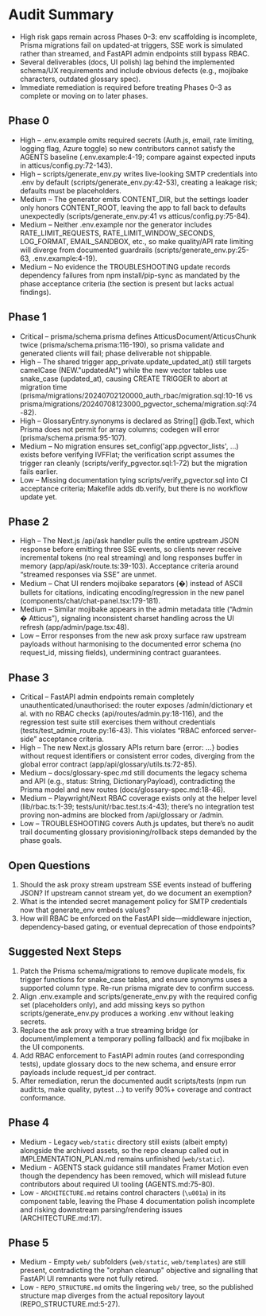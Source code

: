 # Audit Summary

- High risk gaps remain across Phases 0–3: env scaffolding is incomplete, Prisma migrations fail on updated-at triggers, SSE work is simulated rather than streamed, and FastAPI admin endpoints still bypass RBAC.
- Several deliverables (docs, UI polish) lag behind the implemented schema/UX requirements and include obvious defects (e.g., mojibake characters, outdated glossary spec).
- Immediate remediation is required before treating Phases 0–3 as complete or moving on to later phases.

## Phase 0

- High – .env.example omits required secrets (Auth.js, email, rate limiting, logging flag, Azure toggle) so new contributors cannot satisfy the AGENTS baseline (.env.example:4-19; compare against expected inputs in atticus/config.py:72-143).
- High – scripts/generate_env.py writes live-looking SMTP credentials into .env by default (scripts/generate_env.py:42-53), creating a leakage risk; defaults must be placeholders.
- Medium – The generator emits CONTENT_DIR, but the settings loader only honors CONTENT_ROOT, leaving the app to fall back to defaults unexpectedly (scripts/generate_env.py:41 vs atticus/config.py:75-84).
- Medium – Neither .env.example nor the generator includes RATE_LIMIT_REQUESTS, RATE_LIMIT_WINDOW_SECONDS, LOG_FORMAT, EMAIL_SANDBOX, etc., so make quality/API rate limiting will diverge from documented guardrails (scripts/generate_env.py:25-63, .env.example:4-19).
- Medium – No evidence the TROUBLESHOOTING update records dependency failures from npm install/pip-sync as mandated by the phase acceptance criteria (the section is present but lacks actual findings).

## Phase 1

- Critical – prisma/schema.prisma defines AtticusDocument/AtticusChunk twice (prisma/schema.prisma:116-190), so prisma validate and generated clients will fail; phase deliverable not shippable.
- High – The shared trigger app_private.update_updated_at() still targets camelCase (NEW."updatedAt") while the new vector tables use snake_case (updated_at), causing CREATE TRIGGER to abort at migration time (prisma/migrations/20240702120000_auth_rbac/migration.sql:10-16 vs prisma/migrations/20240708123000_pgvector_schema/migration.sql:74-82).
- High – GlossaryEntry.synonyms is declared as String[] @db.Text, which Prisma does not permit for array columns; codegen will error (prisma/schema.prisma:95-107).
- Medium – No migration ensures set_config('app.pgvector_lists', …) exists before verifying IVFFlat; the verification script assumes the trigger ran cleanly (scripts/verify_pgvector.sql:1-72) but the migration fails earlier.
- Low – Missing documentation tying scripts/verify_pgvector.sql into CI acceptance criteria; Makefile adds db.verify, but there is no workflow update yet.

## Phase 2

- High – The Next.js /api/ask handler pulls the entire upstream JSON response before emitting three SSE events, so clients never receive incremental tokens (no real streaming) and long responses buffer in memory (app/api/ask/route.ts:39-103). Acceptance criteria around “streamed responses via SSE” are unmet.
- Medium – Chat UI renders mojibake separators (�) instead of ASCII bullets for citations, indicating encoding/regression in the new panel (components/chat/chat-panel.tsx:179-181).
- Medium – Similar mojibake appears in the admin metadata title (“Admin � Atticus”), signaling inconsistent charset handling across the UI refresh (app/admin/page.tsx:48).
- Low – Error responses from the new ask proxy surface raw upstream payloads without harmonising to the documented error schema (no request_id, missing fields), undermining contract guarantees.

## Phase 3

- Critical – FastAPI admin endpoints remain completely unauthenticated/unauthorised: the router exposes /admin/dictionary et al. with no RBAC checks (api/routes/admin.py:18-116), and the regression test suite still exercises them without credentials (tests/test_admin_route.py:16-43). This violates “RBAC enforced server-side” acceptance criteria.
- High – The new Next.js glossary APIs return bare {error: ...} bodies without request identifiers or consistent error codes, diverging from the global error contract (app/api/glossary/utils.ts:72-85).
- Medium – docs/glossary-spec.md still documents the legacy schema and API (e.g., status: String, DictionaryPayload), contradicting the Prisma model and new routes (docs/glossary-spec.md:18-46).
- Medium – Playwright/Next RBAC coverage exists only at the helper level (lib/rbac.ts:1-39; tests/unit/rbac.test.ts:4-43); there’s no integration test proving non-admins are blocked from /api/glossary or /admin.
- Low – TROUBLESHOOTING covers Auth.js updates, but there’s no audit trail documenting glossary provisioning/rollback steps demanded by the phase goals.

## Open Questions

1. Should the ask proxy stream upstream SSE events instead of buffering JSON? If upstream cannot stream yet, do we document an exemption?
1. What is the intended secret management policy for SMTP credentials now that generate_env embeds values?
1. How will RBAC be enforced on the FastAPI side—middleware injection, dependency-based gating, or eventual deprecation of those endpoints?

## Suggested Next Steps

1. Patch the Prisma schema/migrations to remove duplicate models, fix trigger functions for snake_case tables, and ensure synonyms uses a supported column type. Re-run prisma migrate dev to confirm success.
1. Align .env.example and scripts/generate_env.py with the required config set (placeholders only), and add missing keys so python scripts/generate_env.py produces a working .env without leaking secrets.
1. Replace the ask proxy with a true streaming bridge (or document/implement a temporary polling fallback) and fix mojibake in the UI components.
1. Add RBAC enforcement to FastAPI admin routes (and corresponding tests), update glossary docs to the new schema, and ensure error payloads include request_id per contract.
1. After remediation, rerun the documented audit scripts/tests (npm run audit:ts, make quality, pytest ...) to verify 90%+ coverage and contract conformance.
## Phase 4

- Medium - Legacy `web/static` directory still exists (albeit empty) alongside the archived assets, so the repo cleanup called out in IMPLEMENTATION_PLAN.md remains unfinished (`web/static`).
- Medium - AGENTS stack guidance still mandates Framer Motion even though the dependency has been removed, which will mislead future contributors about required UI tooling (AGENTS.md:75-80).
- Low - `ARCHITECTURE.md` retains control characters (`\u001a`) in its component table, leaving the Phase 4 documentation polish incomplete and risking downstream parsing/rendering issues (ARCHITECTURE.md:17).

## Phase 5

- Medium - Empty `web/` subfolders (`web/static`, `web/templates`) are still present, contradicting the "orphan cleanup" objective and signalling that FastAPI UI remnants were not fully retired.
- Low - `REPO_STRUCTURE.md` omits the lingering `web/` tree, so the published structure map diverges from the actual repository layout (REPO_STRUCTURE.md:5-27).
